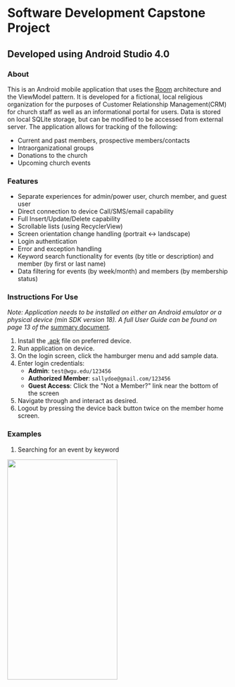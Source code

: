 # Software Development Capstone Project

## Developed using Android Studio 4.0

### About

This is an Android mobile application that uses the [Room](https://developer.android.com/topic/libraries/architecture/room) architecture and the ViewModel pattern. It is developed for a fictional, local religious organization for the purposes of Customer Relationship Management(CRM) for church staff as well as an informational portal for users. Data is stored on local SQLite storage, but can be modified to be accessed from external server. The application allows for tracking of the following:

- Current and past members, prospective members/contacts
- Intraorganizational groups
- Donations to the church
- Upcoming church events

### Features

- Separate experiences for admin/power user, church member, and guest user
- Direct connection to device Call/SMS/email capability
- Full Insert/Update/Delete capability
- Scrollable lists (using RecyclerView)
- Screen orientation change handling (portrait <-> landscape)
- Login authentication
- Error and exception handling
- Keyword search functionality for events (by title or description) and member (by first or last name)
- Data filtering for events (by week/month) and members (by membership status)

### Instructions For Use
*Note: Application needs to be installed on either an Android emulator or a physical device (min SDK version 18). A full User Guide can be found on page 13 of the* [summary document](Extra_Documents/Task2_SectionC.docx).

1. Install the [.apk](app-release.apk) file on preferred device.
2. Run application on device.
3. On the login screen, click the hamburger menu and add sample data.
4. Enter login credentials:
    - **Admin**: `test@wgu.edu/123456`
    - **Authorized Member**: `sallydoe@gmail.com/123456`
    - **Guest Access**: Click the "Not a Member?" link near the bottom of the screen
5. Navigate through and interact as desired.
6. Logout by pressing the device back button twice on the member home screen.

### Examples

1. Searching for an event by keyword

<img src="Extra_Documents/Screenshots/event_search.gif" width="250" height="500" />
